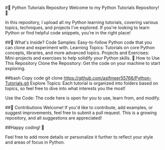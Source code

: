 #🐍 Python Tutorials Repository
Welcome to my Python Tutorials Repository! 🎉

In this repository, I upload all my Python learning tutorials, covering various topics, techniques, and projects I’ve explored. If you're looking to learn Python or find helpful code snippets, you’re in the right place!

##🌟 What's Inside?
Code Samples: Easy-to-follow Python code that you can clone and experiment with.
Learning Topics: Tutorials on core Python concepts, libraries, and more advanced topics.
Projects and Exercises: Mini-projects and exercises to help solidify your Python skills.
📂 How to Use This Repository
Clone the Repository: Get the code on your machine to start exploring.

##bash
Copy code
git clone https://github.com/asifmeer55766/Python-Tutorials.git
Explore Topics: Each tutorial is organized into folders based on topics, so feel free to dive into what interests you the most!

Use the Code: The code here is open for you to use, learn from, and modify.

##🎉 Contributions Welcome!
If you'd like to contribute, add examples, or suggest improvements, feel free to submit a pull request. This is a growing repository, and all suggestions are appreciated!

##Happy coding! 🚀

Feel free to add more details or personalize it further to reflect your style and areas of focus in Python.
